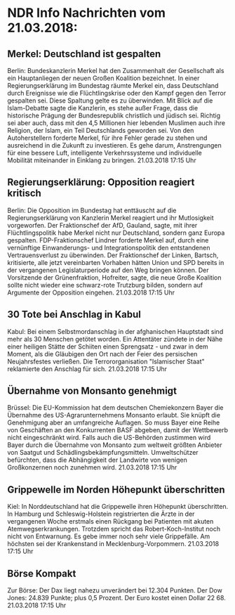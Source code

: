 # NDR Info Nachrichten vom 21.03.2018:


## Merkel: Deutschland ist gespalten
Berlin: Bundeskanzlerin Merkel hat den Zusammenhalt der Gesellschaft als ein Hauptanliegen der neuen Großen Koalition bezeichnet. In einer Regierungserklärung im Bundestag räumte Merkel ein, dass Deutschland durch Ereignisse wie die Flüchtlingskrise oder den Kampf gegen den Terror gespalten sei. Diese Spaltung gelte es zu überwinden. Mit Blick auf die Islam-Debatte sagte die Kanzlerin, es stehe außer Frage, dass die historische Prägung der Bundesrepublik christlich und jüdisch sei. Richtig sei aber auch, dass mit den 4,5 Millionen hier lebenden Muslimen auch ihre Religion, der Islam, ein Teil Deutschlands geworden sei. Von den Autoherstellern forderte Merkel, für ihre Fehler gerade zu stehen und ausreichend in die Zukunft zu investieren. Es gehe darum, Anstrengungen für eine bessere Luft, intelligente Verkehrssysteme und individuelle Mobilität miteinander in Einklang zu bringen. 21.03.2018 17:15 Uhr 

## Regierungserklärung: Opposition reagiert kritisch
Berlin: Die Opposition im Bundestag hat enttäuscht auf die Regierungserklärung von Kanzlerin Merkel reagiert und ihr Mutlosigkeit vorgeworfen. Der Fraktionschef der AfD, Gauland, sagte, mit ihrer Flüchtlingspolitik habe Merkel nicht nur Deutschland, sondern ganz Europa gespalten. FDP-Fraktionschef Lindner forderte Merkel auf, durch eine vernünftige Einwanderungs- und Integrationspolitik den entstandenen Vertrauensverlust zu überwinden. Der Fraktionschef der Linken, Bartsch, kritisierte, alle jetzt vereinbarten Vorhaben hätten Union und SPD bereits in der vergangenen Legislaturperiode auf den Weg bringen können. Der Vorsitzende der Grünenfraktion, Hofreiter, sagte, die neue Große Koalition sollte nicht wieder eine schwarz-rote Trutzburg bilden, sondern auf Argumente der Opposition eingehen. 21.03.2018 17:15 Uhr 

## 30 Tote bei Anschlag in Kabul
Kabul: Bei einem Selbstmordanschlag in der afghanischen Hauptstadt sind mehr als 30 Menschen getötet worden. Ein Attentäter zündete in der Nähe einer heiligen Stätte der Schiiten einen Sprengsatz - und zwar in dem Moment, als die Gläubigen den Ort nach der Feier des persischen Neujahrsfestes verließen. Die Terrororganisation "Islamischer Staat" reklamierte den Anschlag für sich. 21.03.2018 17:15 Uhr 

## Übernahme von Monsanto genehmigt
Brüssel: Die EU-Kommission hat dem deutschen Chemiekonzern Bayer die Übernahme des US-Agrarunternehmens Monsanto erlaubt. Sie knüpft die Genehmigung aber an umfangreiche Auflagen. So muss Bayer eine Reihe von Geschäften an den Konkurrenten BASF abgeben, damit der Wettbewerb nicht eingeschränkt wird. Falls auch die US-Behörden zustimmen wird Bayer durch die Übernahme von Monsanto zum weltweit größten Anbieter von Saatgut und Schädlingsbekämpfungsmitteln. Umweltschützer befürchten, dass die Abhängigkeit der Landwirte von wenigen Großkonzernen noch zunehmen wird. 21.03.2018 17:15 Uhr 

## Grippewelle im Norden Höhepunkt überschritten
Kiel: In Norddeutschland hat die Grippewelle ihren Höhepunkt überschritten. In Hamburg und Schleswig-Holstein registrierten die Ärzte in der vergangenen Woche erstmals einen Rückgang bei Patienten mit akuten Atemwegserkrankungen. Trotzdem spricht das Robert-Koch-Institut noch nicht von Entwarnung. Es gebe immer noch sehr viele Grippefälle. Am höchsten sei der Krankenstand in Mecklenburg-Vorpommern. 21.03.2018 17:15 Uhr 

## Börse Kompakt
Zur Börse: Der Dax liegt nahezu unverändert bei 12.304 Punkten. Der Dow Jones: 24.839 Punkte; plus 0,5 Prozent. Der Euro kostet einen Dollar 22 68. 21.03.2018 17:15 Uhr 

